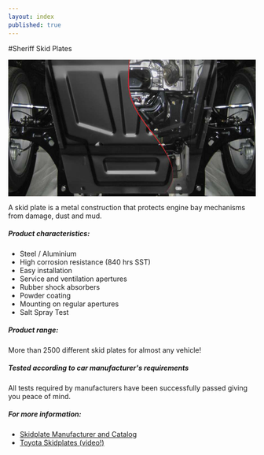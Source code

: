 ```yaml
---
layout: index
published: true
---
```


#Sheriff Skid Plates

<img src="/images/mainskid.jpg" align="center" />

A skid plate is a metal construction that protects engine bay mechanisms from damage, dust and mud.

##### Product characteristics:
* Steel / Aluminium
* High corrosion resistance (840 hrs SST)
* Easy installation
* Service and ventilation apertures
* Rubber shock absorbers
* Powder coating
* Mounting on regular apertures
* Salt Spray Test

##### Product range:
More than 2500 different skid plates for almost any vehicle!

##### Tested according to car manufacturer's requirements
All tests required by manufacturers have been successfully passed giving you peace of mind.

##### For more information:
* [Skidplate Manufacturer and Catalog](http://www.engineprotect.com/)
* [Toyota Skidplates (video!)](http://cat.karter.ru/en/)

